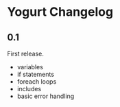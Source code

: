 # Yogurt Changelog

## 0.1

First release.

+ variables
+ if statements
+ foreach loops
+ includes
+ basic error handling